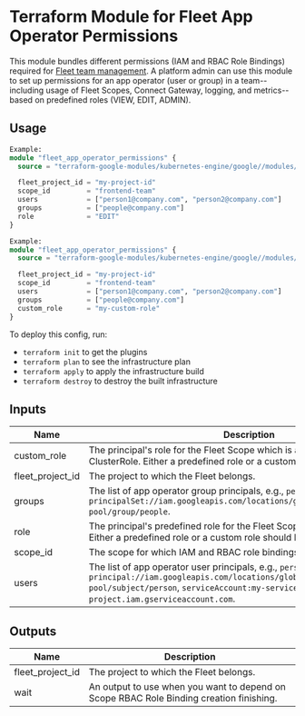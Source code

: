# Terraform Module for Fleet App Operator Permissions

This module bundles different permissions (IAM and RBAC Role Bindings) required for [Fleet team management](https://cloud.google.com/kubernetes-engine/fleet-management/docs/team-management). A platform admin can use this module to set up permissions for an app operator (user or group) in a team--including usage of Fleet Scopes, Connect Gateway, logging, and metrics--based on predefined roles (VIEW, EDIT, ADMIN).

## Usage
```tf
Example:
module "fleet_app_operator_permissions" {
  source = "terraform-google-modules/kubernetes-engine/google//modules/fleet-app-operator-permissions"

  fleet_project_id = "my-project-id"
  scope_id         = "frontend-team"
  users            = ["person1@company.com", "person2@company.com"]
  groups           = ["people@company.com"]
  role             = "EDIT"
}

Example:
module "fleet_app_operator_permissions" {
  source = "terraform-google-modules/kubernetes-engine/google//modules/fleet-app-operator-permissions"

  fleet_project_id = "my-project-id"
  scope_id         = "frontend-team"
  users            = ["person1@company.com", "person2@company.com"]
  groups           = ["people@company.com"]
  custom_role      = "my-custom-role"
}
```

To deploy this config, run:
- `terraform init` to get the plugins
- `terraform plan` to see the infrastructure plan
- `terraform apply` to apply the infrastructure build
- `terraform destroy` to destroy the built infrastructure


<!-- BEGINNING OF PRE-COMMIT-TERRAFORM DOCS HOOK -->
## Inputs

| Name | Description | Type | Default | Required |
|------|-------------|------|---------|:--------:|
| custom\_role | The principal's role for the Fleet Scope which is a custom Kubernetes ClusterRole. Either a predefined role or a custom role should be set | `string` | `null` | no |
| fleet\_project\_id | The project to which the Fleet belongs. | `string` | n/a | yes |
| groups | The list of app operator group principals, e.g., `people@google.com`, `principalSet://iam.googleapis.com/locations/global/workforcePools/my-pool/group/people`. | `list(string)` | `[]` | no |
| role | The principal's predefined role for the Fleet Scope (`VIEW`/`EDIT`/`ADMIN`). Either a predefined role or a custom role should be set | `string` | `null` | no |
| scope\_id | The scope for which IAM and RBAC role bindings are created. | `string` | n/a | yes |
| users | The list of app operator user principals, e.g., `person@google.com`, `principal://iam.googleapis.com/locations/global/workforcePools/my-pool/subject/person`, `serviceAccount:my-service-account@my-project.iam.gserviceaccount.com`. | `list(string)` | `[]` | no |

## Outputs

| Name | Description |
|------|-------------|
| fleet\_project\_id | The project to which the Fleet belongs. |
| wait | An output to use when you want to depend on Scope RBAC Role Binding creation finishing. |

<!-- END OF PRE-COMMIT-TERRAFORM DOCS HOOK -->
